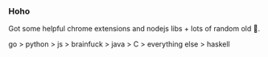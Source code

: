 ### Hoho

Got some helpful chrome extensions and nodejs libs + lots of random old 💩.

go > python > js > brainfuck > java > C > everything else > haskell

<!--
wtf you can have comments in markdown :o

**MonsterMannen/MonsterMannen** is a ✨ _special_ ✨ repository because its `README.md` (this file) appears on your GitHub profile.

Here are some ideas to get you started:

- 🔭 I’m currently working on ...
- 🌱 I’m currently learning ...
- 👯 I’m looking to collaborate on ...
- 🤔 I’m looking for help with ...
- 💬 Ask me about ...
- 📫 How to reach me: ...
- 😄 Pronouns: ...
- ⚡ Fun fact: ...
-->
